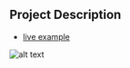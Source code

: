 ## Project Description

* [live example](https://tae898.github.io/website-templates/half-slider)

![alt text](https://github.com/learning-zone/website-templates/blob/master/assets/half-slider.png "half-slider")
